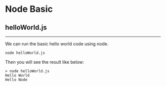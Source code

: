 # Node Basic
## helloWorld.js
-----
We can run the basic hello world code using node.
```
node helloWorld.js
```
Then you will see the result like below:
```
> node helloWorld.js
Hello World
Hello Node
```